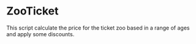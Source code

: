 # ZooTicket
This script calculate the price for the ticket zoo based in a range of ages and apply some discounts.
